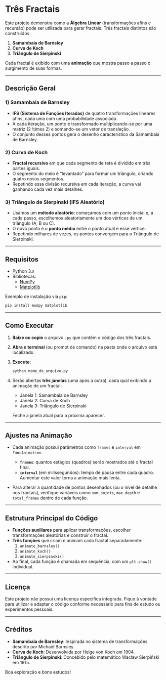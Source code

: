 # Três Fractais 

Este projeto demonstra como a **Álgebra Linear** (transformações afins e recursão) pode ser utilizada para gerar fractais. Três fractais distintos são construídos:

1. **Samambaia de Barnsley**  
2. **Curva de Koch**  
3. **Triângulo de Sierpinski**  

Cada fractal é exibido com uma **animação** que mostra passo a passo o surgimento de suas formas.

---

## Descrição Geral

### 1) Samambaia de Barnsley

- **IFS (Sistema de Funções Iteradas)** de quatro transformações lineares afins, cada uma com uma probabilidade associada.  
- A cada iteração, um ponto é transformado multiplicando-se por uma matriz \(2 \times 2\) e somando-se um vetor de translação.  
- O conjunto desses pontos gera o desenho característico da Samambaia de Barnsley.

### 2) Curva de Koch

- **Fractal recursivo** em que cada segmento de reta é dividido em três partes iguais.  
- O segmento do meio é “levantado” para formar um triângulo, criando quatro novos segmentos.  
- Repetindo essa divisão recursiva em cada iteração, a curva vai ganhando cada vez mais detalhes.

### 3) Triângulo de Sierpinski (IFS Aleatório)

- Usamos um **método aleatório**: começamos com um ponto inicial e, a cada passo, escolhemos aleatoriamente um dos vértices de um triângulo (A, B ou C).  
- O novo ponto é o **ponto médio** entre o ponto atual e esse vértice.  
- Repetindo milhares de vezes, os pontos convergem para o Triângulo de Sierpinski.

---

## Requisitos

- Python 3.x  
- Bibliotecas:  
  - [NumPy](https://numpy.org/install/)  
  - [Matplotlib](https://matplotlib.org/stable/users/installing.html)

Exemplo de instalação via `pip`:
```bash
pip install numpy matplotlib
```

---

## Como Executar

1. **Baixe ou copie** o arquivo `.py` que contém o código dos três fractais.
2. **Abra o terminal** (ou prompt de comando) na pasta onde o arquivo está localizado.
3. **Execute**:
   ```bash
   python nome_do_arquivo.py
   ```
4. Serão abertas **três janelas** (uma após a outra), cada qual exibindo a animação de um fractal:
   - Janela 1: Samambaia de Barnsley  
   - Janela 2: Curva de Koch  
   - Janela 3: Triângulo de Sierpinski  

   Feche a janela atual para a próxima aparecer.

---

## Ajustes na Animação

- Cada animação possui parâmetros como `frames` e `interval` em `FuncAnimation`.  
  - **`frames`**: quantos estágios (quadros) serão mostrados até o fractal final.  
  - **`interval`** (em milissegundos): tempo de pausa entre cada quadro. Aumentar este valor torna a animação mais lenta.

- Para alterar a quantidade de pontos desenhados (ou o nível de detalhe nos fractais), verifique variáveis como `num_points`, `max_depth` e `total_frames` dentro de cada função.

---

## Estrutura Principal do Código

- **Funções auxiliares** para aplicar transformações, escolher transformações aleatórias e construir o fractal.
- **Três funções** que criam e animam cada fractal separadamente:
  1. `animate_barnsley()`
  2. `animate_koch()`
  3. `animate_sierpinski()`
- Ao final, cada função é chamada em sequência, com um `plt.show()` individual.

---

## Licença

Este projeto não possui uma licença específica integrada. Fique à vontade para utilizar e adaptar o código conforme necessário para fins de estudo ou experimentos pessoais.

---

## Créditos

- **Samambaia de Barnsley**: Inspirada no sistema de transformações descrito por Michael Barnsley.  
- **Curva de Koch**: Desenvolvida por Helge von Koch em 1904.  
- **Triângulo de Sierpinski**: Concebido pelo matemático Wacław Sierpiński em 1915.

Boa exploração e bons estudos!